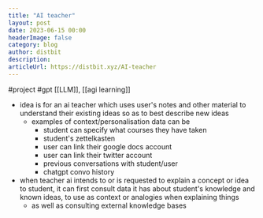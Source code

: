 ```yaml
---
title: "AI teacher"
layout: post
date: 2023-06-15 00:00
headerImage: false
category: blog
author: distbit
description:
articleUrl: https://distbit.xyz/AI-teacher
---
```


#project #gpt
[[LLM]], [[agi learning]]

- idea is for an ai teacher which uses user's notes and other material to understand their existing ideas so as to best describe new ideas
	- examples of context/personalisation data can be
		- student can specify what courses they have taken
		- student's zettelkasten
		- user can link their google docs account
		- user can link their twitter account
		- previous conversations with student/user
		- chatgpt convo history
- when teacher ai intends to or is requested to explain a concept or idea to student, it can first consult data it has about student's knowledge and known ideas, to use as context or analogies when explaining things
	- as well as consulting external knowledge bases